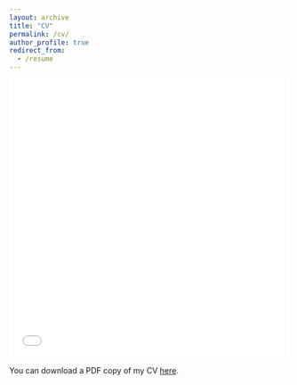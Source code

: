 ```yaml
---
layout: archive
title: "CV"
permalink: /cv/
author_profile: true
redirect_from:
  - /resume
---
```


<iframe src="/files/pdf/20250205_AnaS_CV.pdf" 
       type="application/pdf"
       width="100%" 
       height="500" 
       frameborder="no" 
       border="0" 
       marginwidth="0" 
       marginheight="0"
       ></iframe>

You can download a PDF copy of my CV [here](/files/pdf/20250205_AnaS_CV.pdf).
